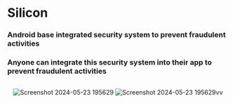 # Silicon

### Android base integrated security system to prevent fraudulent activities

### Anyone can integrate this security system into their app to prevent fraudulent activities

<div style="display: flex; justify-content: center; flex-wrap: wrap; gap: 20px;">

  ![Screenshot 2024-05-23 195629](https://github.com/lokeshimarathi/Silicon/assets/115028627/0c65708c-d91c-4a92-9d3b-7143debffccc)
![Screenshot 2024-05-23 195629vv](https://github.com/lokeshimarathi/Silicon/assets/115028627/e97f78ac-baf2-4d1f-b02f-6914a8f3b586)
</div>

